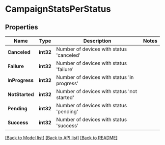 # CampaignStatsPerStatus

## Properties

Name | Type | Description | Notes
------------ | ------------- | ------------- | -------------
**Canceled** | **int32** | Number of devices with status &#39;canceled&#39; | 
**Failure** | **int32** | Number of devices with status &#39;failure&#39; | 
**InProgress** | **int32** | Number of devices with status &#39;in progress&#39; | 
**NotStarted** | **int32** | Number of devices with status &#39;not started&#39; | 
**Pending** | **int32** | Number of devices with status &#39;pending&#39; | 
**Success** | **int32** | Number of devices with status &#39;success&#39; | 

[[Back to Model list]](../README.md#documentation-for-models) [[Back to API list]](../README.md#documentation-for-api-endpoints) [[Back to README]](../README.md)


